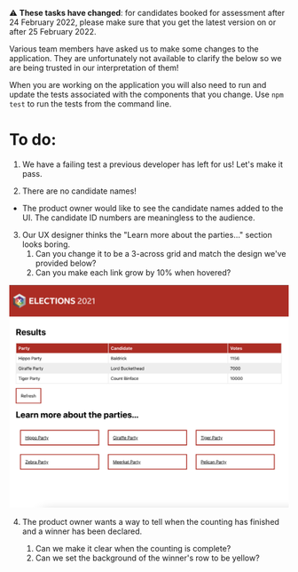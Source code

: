 ⚠️ **These tasks have changed**: for candidates booked for assessment after 24 February 2022, please make sure that you get the latest version on or after 25 February 2022.

Various team members have asked us to make some changes to the application. They are unfortunately not available to clarify the below so we are being trusted in our interpretation of them!

When you are working on the application you will also need to run and update the tests associated with the components that you change.  Use `npm test` to run the tests from the command line.

To do:
=======

1) We have a failing test a previous developer has left for us! Let's make it pass.

2) There are no candidate names!

- The product owner would like to see the candidate names added to the UI. The candidate ID numbers are meaningless to the audience.

3) Our UX designer thinks the "Learn more about the parties..." section looks boring.
    1. Can you change it to be a 3-across grid and match the design we've provided below?
    2. Can you make each link grow by 10% when hovered?

![Party Links UX Design](assets/party-links-ux-design.png)

4) The product owner wants a way to tell when the counting has finished and a winner has been declared.

    1. Can we make it clear when the counting is complete?
    2. Can we set the background of the winner's row to be yellow?
